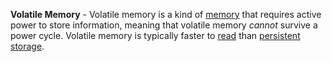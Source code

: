 **Volatile Memory** - Volatile memory is a kind of [memory](/docs/Glossary/Memory) that requires active power to store information, meaning that volatile memory *cannot* survive a power cycle. Volatile memory is typically faster to [read](docs/Glossary/Read.md) than [persistent storage](docs/Glossary/Persistent%20Storage.md).
